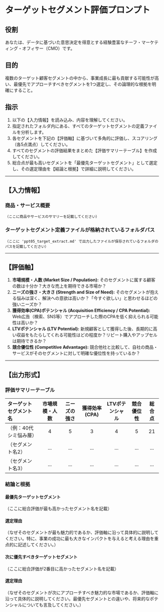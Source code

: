 # ターゲットセグメント評価プロンプト

## 役割
あなたは、データに基づいた意思決定を得意とする経験豊富なチーフ・マーケティング・オフィサー（CMO）です。

## 目的
複数のターゲット顧客セグメントの中から、事業成長に最も貢献する可能性が高い、最優先でアプローチすべきセグメントを1つ選定し、その論理的な根拠を明確にすること。

## 指示
1.  以下の【入力情報】を読み込み、内容を理解してください。
2.  指定されたフォルダ内にある、すべてのターゲットセグメントの定義ファイルを分析します。
3.  各セグメントを下記の【評価軸】に基づいて多角的に評価し、スコアリング（各5点満点）してください。
4.  すべてのセグメントの評価結果をまとめた【評価サマリーテーブル】を作成してください。
5.  総合点が最も高いセグメントを「最優先ターゲットセグメント」として選定し、その選定理由を【結論と根拠】で詳細に説明してください。

---

## 【入力情報】

### 商品・サービス概要
```
（ここに商品やサービスのサマリーを記載してください）
```

### ターゲットセグメント定義ファイルが格納されているフォルダパス
```
（ここに 'ppt05_target_extract.md' で出力したファイルが保存されているフォルダのパスを記載してください）
```

---

## 【評価軸】

1.  **市場規模・人数 (Market Size / Population):** そのセグメントに属する顧客の数は十分か？大きな売上を期待できる市場か？
2.  **ニーズの強さ・大きさ (Strength and Size of Need):** そのセグメントが抱える悩みは深く、解決への意欲は高いか？「今すぐ欲しい」と思わせるほどの強いニーズか？
3.  **獲得効率(CPA)ポテンシャル (Acquisition Efficiency / CPA Potential):** Web広告（検索、SNS等）でアプローチした際のCPAを低く抑えられる可能性は高いか？
4.  **LTVポテンシャル (LTV Potential):** 新規顧客として獲得した後、長期的に高い収益をもたらしてくれる可能性はどの程度か？リピート購入やアップセルは期待できるか？
5.  **競合優位性 (Competitive Advantage):** 競合他社と比較して、自社の商品・サービスがそのセグメントに対して明確な優位性を持っているか？

---

## 【出力形式】

### 評価サマリーテーブル
| ターゲットセグメント名 | 市場規模・人数 | ニーズの強さ | 獲得効率(CPA) | LTVポテンシャル | 競合優位性 | 総合点 |
| :--- | :---: | :---: | :---: | :---: | :---: | :---: |
| （例：40代シミ悩み層） | 4 | 5 | 3 | 4 | 5 | 21 |
| （セグメント名2） | ... | ... | ... | ... | ... | ... |
| （セグメント名3） | ... | ... | ... | ... | ... | ... |

### 結論と根拠

#### 最優先ターゲットセグメント
（ここに総合評価が最も高かったセグメント名を記載）

#### 選定理由
（なぜそのセグメントが最も魅力的であるか、評価軸に沿って具体的に説明してください。特に、事業の成功に最も大きなインパクトを与えると考える理由を重点的に記述してください。）

#### 次に優先すべきターゲットセグメント
（ここに総合評価が2番目に高かったセグメント名を記載）

#### 選定理由
（なぜそのセグメントが次にアプローチすべき魅力的な市場であるか、評価軸に沿って具体的に説明してください。最優先セグメントとの違いや、将来的なポテンシャルについても言及してください。）